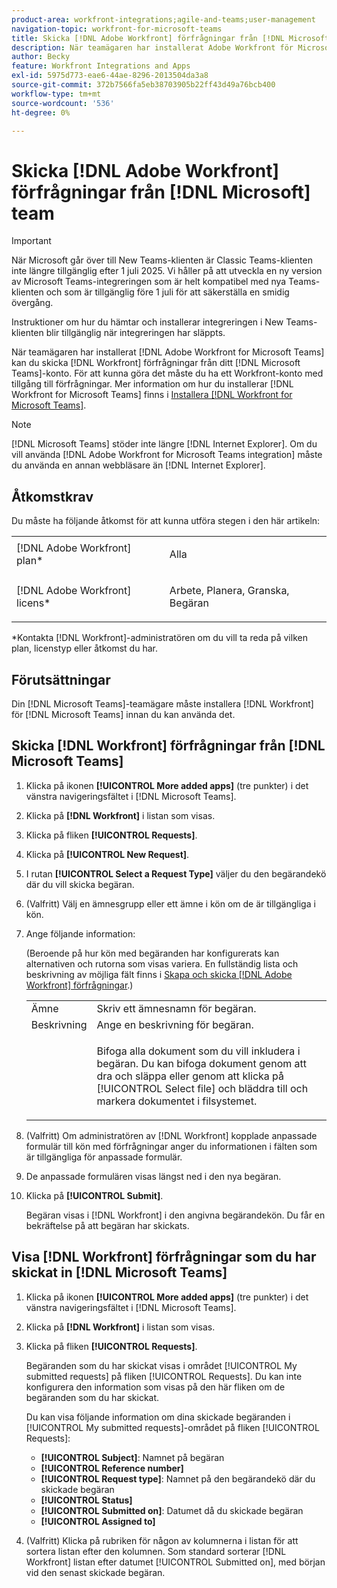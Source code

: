 ```yaml
---
product-area: workfront-integrations;agile-and-teams;user-management
navigation-topic: workfront-for-microsoft-teams
title: Skicka [!DNL Adobe Workfront] förfrågningar från [!DNL Microsoft] team
description: När teamägaren har installerat Adobe Workfront för Microsoft Teams kan du skicka in Workfront-förfrågningar från ditt Microsoft Teams-konto. För att kunna göra det måste du ha ett Workfront-konto med tillgång till förfrågningar. Mer information om hur du installerar Workfront för Microsoft Teams finns i Installera Workfront för Microsoft Teams.
author: Becky
feature: Workfront Integrations and Apps
exl-id: 5975d773-eae6-44ae-8296-2013504da3a8
source-git-commit: 372b7566fa5eb38703905b22ff43d49a76bcb400
workflow-type: tm+mt
source-wordcount: '536'
ht-degree: 0%

---
```


# Skicka [!DNL Adobe Workfront] förfrågningar från [!DNL Microsoft] team

>[!IMPORTANT]
>
>När Microsoft går över till New Teams-klienten är Classic Teams-klienten inte längre tillgänglig efter 1 juli 2025. Vi håller på att utveckla en ny version av Microsoft Teams-integreringen som är helt kompatibel med nya Teams-klienten och som är tillgänglig före 1 juli för att säkerställa en smidig övergång.
>
>Instruktioner om hur du hämtar och installerar integreringen i New Teams-klienten blir tillgänglig när integreringen har släppts.

När teamägaren har installerat [!DNL Adobe Workfront for Microsoft Teams] kan du skicka [!DNL Workfront] förfrågningar från ditt [!DNL Microsoft Teams]-konto. För att kunna göra det måste du ha ett Workfront-konto med tillgång till förfrågningar. Mer information om hur du installerar [!DNL Workfront for Microsoft Teams] finns i [Installera [!DNL Workfront for Microsoft Teams]](../../workfront-integrations-and-apps/using-workfront-with-microsoft-teams/install-workfront-ms-teams.md).

>[!NOTE]
>
>[!DNL Microsoft Teams] stöder inte längre [!DNL Internet Explorer]. Om du vill använda [!DNL Adobe Workfront for Microsoft Teams integration] måste du använda en annan webbläsare än [!DNL Internet Explorer].


## Åtkomstkrav

Du måste ha följande åtkomst för att kunna utföra stegen i den här artikeln:

<table style="table-layout:auto"> 
 <col> 
 <col> 
 <tbody> 
  <tr> 
   <td role="rowheader">[!DNL Adobe Workfront] plan*</td> 
   <td> <p>Alla</p> </td> 
  </tr> 
  <tr> 
   <td role="rowheader">[!DNL Adobe Workfront] licens*</td> 
   <td> <p>Arbete, Planera, Granska, Begäran</p> </td> 
  </tr> 
 </tbody> 
</table>

&#42;Kontakta [!DNL Workfront]-administratören om du vill ta reda på vilken plan, licenstyp eller åtkomst du har.

## Förutsättningar

Din [!DNL Microsoft Teams]-teamägare måste installera [!DNL Workfront] för [!DNL Microsoft Teams] innan du kan använda det.

## Skicka [!DNL Workfront] förfrågningar från [!DNL Microsoft Teams]

1. Klicka på ikonen **[!UICONTROL More added apps]** (tre punkter) i det vänstra navigeringsfältet i [!DNL Microsoft Teams].

1. Klicka på **[!DNL Workfront]** i listan som visas.
1. Klicka på fliken **[!UICONTROL Requests]**.
1. Klicka på **[!UICONTROL New Request]**.
1. I rutan **[!UICONTROL Select a Request Type]** väljer du den begärandekö där du vill skicka begäran.
1. (Valfritt) Välj en ämnesgrupp eller ett ämne i kön om de är tillgängliga i kön.
1. Ange följande information:

   (Beroende på hur kön med begäranden har konfigurerats kan alternativen och rutorna som visas variera. En fullständig lista och beskrivning av möjliga fält finns i [Skapa och skicka [!DNL Adobe Workfront] förfrågningar](../../manage-work/requests/create-requests/create-submit-requests.md).)

   <table style="table-layout:auto"> 
    <col> 
    <col> 
    <tbody> 
     <tr> 
      <td role="rowheader">Ämne</td> 
      <td>Skriv ett ämnesnamn för begäran.</td> 
     </tr> 
     <tr> 
      <td role="rowheader">Beskrivning</td> 
      <td>Ange en beskrivning för begäran.</td> 
     </tr> 
     <tr> 
      <td role="rowheader"> </td> 
      <td> <p>Bifoga alla dokument som du vill inkludera i begäran. Du kan bifoga dokument genom att dra och släppa eller genom att klicka på [!UICONTROL Select file] och bläddra till och markera dokumentet i filsystemet.</p> </td> 
     </tr> 
    </tbody> 
   </table>

1. (Valfritt) Om administratören av [!DNL Workfront] kopplade anpassade formulär till kön med förfrågningar anger du informationen i fälten som är tillgängliga för anpassade formulär.
1. De anpassade formulären visas längst ned i den nya begäran.
1. Klicka på **[!UICONTROL Submit]**.

   Begäran visas i [!DNL Workfront] i den angivna begärandekön. Du får en bekräftelse på att begäran har skickats.

## Visa [!DNL Workfront] förfrågningar som du har skickat in [!DNL Microsoft Teams]

1. Klicka på ikonen **[!UICONTROL More added apps]** (tre punkter) i det vänstra navigeringsfältet i [!DNL Microsoft Teams].

1. Klicka på **[!DNL Workfront]** i listan som visas.
1. Klicka på fliken **[!UICONTROL Requests]**.

   Begäranden som du har skickat visas i området [!UICONTROL My submitted requests] på fliken [!UICONTROL Requests]. Du kan inte konfigurera den information som visas på den här fliken om de begäranden som du har skickat.

   Du kan visa följande information om dina skickade begäranden i [!UICONTROL My submitted requests]-området på fliken [!UICONTROL Requests]:

   * **[!UICONTROL Subject]**: Namnet på begäran
   * **[!UICONTROL Reference number]**
   * **[!UICONTROL Request type]**: Namnet på den begärandekö där du skickade begäran
   * **[!UICONTROL Status]**
   * **[!UICONTROL Submitted on]**: Datumet då du skickade begäran
   * **[!UICONTROL Assigned to]**

1. (Valfritt) Klicka på rubriken för någon av kolumnerna i listan för att sortera listan efter den kolumnen. Som standard sorterar [!DNL Workfront] listan efter datumet [!UICONTROL Submitted on], med början vid den senast skickade begäran.
